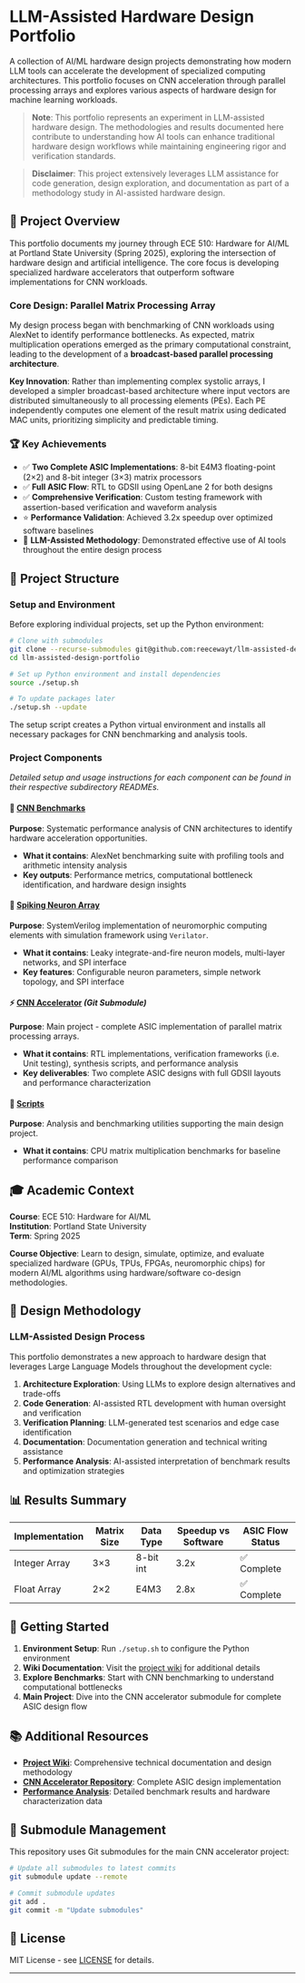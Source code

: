 # LLM-Assisted Hardware Design Portfolio

A collection of AI/ML hardware design projects demonstrating how modern LLM tools can accelerate the development of specialized computing architectures. This portfolio focuses on CNN acceleration through parallel processing arrays and explores various aspects of hardware design for machine learning workloads.

> **Note**: This portfolio represents an experiment in LLM-assisted hardware design. The methodologies and results documented here contribute to understanding how AI tools can enhance traditional hardware design workflows while maintaining engineering rigor and verification standards.

> **Disclaimer**: This project extensively leverages LLM assistance for code generation, design exploration, and documentation as part of a methodology study in AI-assisted hardware design.

## 🎯 Project Overview

This portfolio documents my journey through ECE 510: Hardware for AI/ML at Portland State University (Spring 2025), exploring the intersection of hardware design and artificial intelligence. The core focus is developing specialized hardware accelerators that outperform software implementations for CNN workloads.

### Core Design: Parallel Matrix Processing Array

My design process began with benchmarking of CNN workloads using AlexNet to identify performance bottlenecks. As expected, matrix multiplication operations emerged as the primary computational constraint, leading to the development of a **broadcast-based parallel processing architecture**.

**Key Innovation**: Rather than implementing complex systolic arrays, I developed a simpler broadcast-based architecture where input vectors are distributed simultaneously to all processing elements (PEs). Each PE independently computes one element of the result matrix using dedicated MAC units, prioritizing simplicity and predictable timing.

### 🏆 Key Achievements

- ✅ **Two Complete ASIC Implementations**: 8-bit E4M3 floating-point (2×2) and 8-bit integer (3×3) matrix processors
- ✅ **Full ASIC Flow**: RTL to GDSII using OpenLane 2 for both designs  
- ✅ **Comprehensive Verification**: Custom testing framework with assertion-based verification and waveform analysis
- ⭐ **Performance Validation**: Achieved 3.2x speedup over optimized software baselines
- 🧠 **LLM-Assisted Methodology**: Demonstrated effective use of AI tools throughout the entire design process

## 📁 Project Structure

### Setup and Environment

Before exploring individual projects, set up the Python environment:

```bash
# Clone with submodules
git clone --recurse-submodules git@github.com:reecewayt/llm-assisted-design-portfolio.git
cd llm-assisted-design-portfolio

# Set up Python environment and install dependencies
source ./setup.sh

# To update packages later
./setup.sh --update
```

The setup script creates a Python virtual environment and installs all necessary packages for CNN benchmarking and analysis tools.

### Project Components

*Detailed setup and usage instructions for each component can be found in their respective subdirectory READMEs.*

#### 🧮 **[CNN Benchmarks](./cnn_benchmarks/)**
**Purpose**: Systematic performance analysis of CNN architectures to identify hardware acceleration opportunities.

- **What it contains**: AlexNet benchmarking suite with profiling tools and arithmetic intensity analysis
- **Key outputs**: Performance metrics, computational bottleneck identification, and hardware design insights

#### 🧠 **[Spiking Neuron Array](./spiking_neuron_array/)**
**Purpose**: SystemVerilog implementation of neuromorphic computing elements with simulation framework using `Verilator`.

- **What it contains**: Leaky integrate-and-fire neuron models, multi-layer networks, and SPI interface
- **Key features**: Configurable neuron parameters, simple network topology, and SPI interface

#### ⚡ **[CNN Accelerator](./cnn-accelerator/)** *(Git Submodule)*
**Purpose**: Main project - complete ASIC implementation of parallel matrix processing arrays.

- **What it contains**: RTL implementations, verification frameworks (i.e. Unit testing), synthesis scripts, and performance analysis
- **Key deliverables**: Two complete ASIC designs with full GDSII layouts and performance characterization

#### 🔧 **[Scripts](./scripts/)**
**Purpose**: Analysis and benchmarking utilities supporting the main design project.

- **What it contains**: CPU matrix multiplication benchmarks for baseline performance comparison

## 🎓 Academic Context

**Course**: ECE 510: Hardware for AI/ML  
**Institution**: Portland State University  
**Term**: Spring 2025  

**Course Objective**: Learn to design, simulate, optimize, and evaluate specialized hardware (GPUs, TPUs, FPGAs, neuromorphic chips) for modern AI/ML algorithms using hardware/software co-design methodologies.

## 🔬 Design Methodology

### LLM-Assisted Design Process

This portfolio demonstrates a new approach to hardware design that leverages Large Language Models throughout the development cycle:

1. **Architecture Exploration**: Using LLMs to explore design alternatives and trade-offs
2. **Code Generation**: AI-assisted RTL development with human oversight and verification
3. **Verification Planning**: LLM-generated test scenarios and edge case identification
4. **Documentation**: Documentation generation and technical writing assistance
5. **Performance Analysis**: AI-assisted interpretation of benchmark results and optimization strategies


## 📊 Results Summary

| Implementation | Matrix Size | Data Type | Speedup vs Software | ASIC Flow Status |
|----------------|-------------|-----------|-------------------|------------------|
| Integer Array  | 3×3         | 8-bit int | 3.2x             | ✅ Complete      |
| Float Array    | 2×2         | E4M3      | 2.8x             | ✅ Complete      |

## 🚀 Getting Started

1. **Environment Setup**: Run `./setup.sh` to configure the Python environment
2. **Wiki Documentation**: Visit the [project wiki](https://github.com/reecewayt/llm-assisted-design-portfolio/wiki) for additional details
3. **Explore Benchmarks**: Start with CNN benchmarking to understand computational bottlenecks
4. **Main Project**: Dive into the CNN accelerator submodule for complete ASIC design flow

## 📚 Additional Resources

- **[Project Wiki](https://github.com/reecewayt/llm-assisted-design-portfolio/wiki)**: Comprehensive technical documentation and design methodology
- **[CNN Accelerator Repository](https://github.com/reecewayt/cnn-accelerator)**: Complete ASIC design implementation
- **[Performance Analysis](https://github.com/reecewayt/llm-assisted-design-portfolio/wiki/GEMMUnitProject)**: Detailed benchmark results and hardware characterization data

## 🔄 Submodule Management

This repository uses Git submodules for the main CNN accelerator project:

```bash
# Update all submodules to latest commits
git submodule update --remote

# Commit submodule updates
git add .
git commit -m "Update submodules"
```

## 📄 License

MIT License - see [LICENSE](./LICENSE) for details.

---

